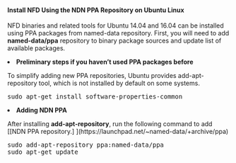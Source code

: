 #### Install NFD Using the NDN PPA Repository on Ubuntu Linux

NFD binaries and related tools for Ubuntu 14.04 and 16.04 can be installed using PPA packages from named-data repository. First, you will need to add <b>named-data/ppa</b> repository to binary package sources and update list of available packages.



<li><b>Preliminary steps if you haven’t used PPA packages before</b><p></li>
To simplify adding new PPA repositories, Ubuntu provides add-apt-repository tool, which is not installed by default on some systems.

<pre>
sudo apt-get install software-properties-common
</pre>

<li><b>Adding NDN PPA</b><p></li>
After installing <b>add-apt-repository</b>, run the following command to add [[NDN PPA repository.] ](https://launchpad.net/~named-data/+archive/ppa)

<pre>
sudo add-apt-repository ppa:named-data/ppa
sudo apt-get update
</pre>
